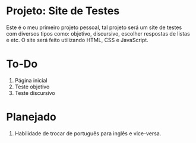 # Projeto: Site de Testes

Este é o meu primeiro projeto pessoal, tal projeto será um site de testes com diversos tipos como: objetivo, discursivo, escolher respostas de listas e etc.
O site será feito utilizando HTML, CSS e JavaScript.

# To-Do

1. Página inicial
2. Teste objetivo
3. Teste discursivo

# Planejado

1. Habilidade de trocar de português para inglês e vice-versa.

